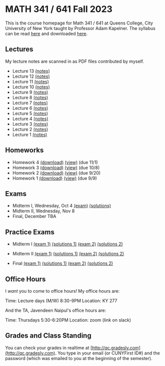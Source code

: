 # MATH 341 / 641 Fall 2023

This is the course homepage for Math 341 / 641 at Queens College, City University of New York taught by Professor Adam Kapelner. The syllabus can be read [here](https://github.com/kapelner/QC_MATH_341_Fall_2023/blob/main/syllabus/syllabus.pdf) and downloaded [here](https://raw.githubusercontent.com/kapelner/QC_MATH_341_Fall_2023/main/syllabus/syllabus.pdf).

## Lectures

My lecture notes are scanned in as PDF files contributed by myself.

<!--
* Lecture 23 [(notes)](https://github.com/kapelner/QC_MATH_341_Fall_2023/blob/main/lectures/lec23.pdf)
* Lecture 22 [(notes)](https://github.com/kapelner/QC_MATH_341_Fall_2023/blob/main/lectures/lec22.pdf)
* Lecture 21 [(notes)](https://github.com/kapelner/QC_MATH_341_Fall_2023/blob/main/lectures/lec21.pdf)
* Lecture 20 [(notes)](https://github.com/kapelner/QC_MATH_341_Fall_2023/blob/main/lectures/lec20.pdf)
* Lecture 19 [(notes)](https://github.com/kapelner/QC_MATH_341_Fall_2023/blob/main/lectures/lec19.pdf)
* Lecture 18 [(notes)](https://github.com/kapelner/QC_MATH_341_Fall_2023/blob/main/lectures/lec18.pdf)
* Lecture 17 [(notes)](https://github.com/kapelner/QC_MATH_341_Fall_2023/blob/main/lectures/lec17.pdf)
* Lecture 16 [(notes)](https://github.com/kapelner/QC_MATH_341_Fall_2023/blob/main/lectures/lec16.pdf)
* Lecture 15 [(notes)](https://github.com/kapelner/QC_MATH_341_Fall_2023/blob/main/lectures/lec15.pdf)
* Lecture 14 [(notes)](https://github.com/kapelner/QC_MATH_341_Fall_2023/blob/main/lectures/lec14.pdf)-->
* Lecture 13 [(notes)](https://github.com/kapelner/QC_MATH_341_Fall_2023/blob/main/lectures/lec13.pdf)
* Lecture 12 [(notes)](https://github.com/kapelner/QC_MATH_341_Fall_2023/blob/main/lectures/lec12.pdf)
* Lecture 11 [(notes)](https://github.com/kapelner/QC_MATH_341_Fall_2023/blob/main/lectures/lec11.pdf)
* Lecture 10 [(notes)](https://github.com/kapelner/QC_MATH_341_Fall_2023/blob/main/lectures/lec10.pdf)
* Lecture 9 [(notes)](https://github.com/kapelner/QC_MATH_341_Fall_2023/blob/main/lectures/lec09.pdf)
* Lecture 8 [(notes)](https://github.com/kapelner/QC_MATH_341_Fall_2023/blob/main/lectures/lec08.pdf)
* Lecture 7 [(notes)](https://github.com/kapelner/QC_MATH_341_Fall_2023/blob/main/lectures/lec07.pdf)
* Lecture 6 [(notes)](https://github.com/kapelner/QC_MATH_341_Fall_2023/blob/main/lectures/lec06.pdf)
* Lecture 5 [(notes)](https://github.com/kapelner/QC_MATH_341_Fall_2023/blob/main/lectures/lec05.pdf)
* Lecture 4 [(notes)](https://github.com/kapelner/QC_MATH_341_Fall_2023/blob/main/lectures/lec04.pdf)
* Lecture 3 [(notes)](https://github.com/kapelner/QC_MATH_341_Fall_2023/blob/main/lectures/lec03.pdf)
* Lecture 2 [(notes)](https://github.com/kapelner/QC_MATH_341_Fall_2023/blob/main/lectures/lec02.pdf)
* Lecture 1 [(notes)](https://github.com/kapelner/QC_MATH_341_Fall_2023/blob/main/lectures/lec01.pdf)


## Homeworks

<!--
* Homework 9 [(download)](https://github.com/kapelner/QC_MATH_341_Fall_2023/blob/main/homeworks/hw09/hw09.pdf?raw=true) [(view)](https://github.com/kapelner/QC_MATH_341_Fall_2023/blob/main/homeworks/hw09/hw09.pdf) (due 12/12)
* Homework 8 [(download)](https://github.com/kapelner/QC_MATH_341_Fall_2023/blob/main/homeworks/hw08/hw08.pdf?raw=true) [(view)](https://github.com/kapelner/QC_MATH_341_Fall_2023/blob/main/homeworks/hw08/hw08.pdf) (due 12/2)
* Homework 7 [(download)](https://github.com/kapelner/QC_MATH_341_Fall_2023/blob/main/homeworks/hw07/hw07.pdf?raw=true) [(view)](https://github.com/kapelner/QC_MATH_341_Fall_2023/blob/main/homeworks/hw07/hw07.pdf) (due 12/12)
* Homework 6 [(download)](https://github.com/kapelner/QC_MATH_341_Fall_2023/blob/main/homeworks/hw06/hw06.pdf?raw=true) [(view)](https://github.com/kapelner/QC_MATH_341_Fall_2023/blob/main/homeworks/hw06/hw06.pdf) (not formally due)
* Homework 5 [(download)](https://github.com/kapelner/QC_MATH_341_Fall_2023/blob/main/homeworks/hw05/hw05.pdf?raw=true) [(view)](https://github.com/kapelner/QC_MATH_341_Fall_2023/blob/main/homeworks/hw05/hw05.pdf) (due 12/1)-->
* Homework 4 [(download)](https://github.com/kapelner/QC_MATH_341_Fall_2023/blob/main/homeworks/hw04/hw04.pdf?raw=true) [(view)](https://github.com/kapelner/QC_MATH_341_Fall_2023/blob/main/homeworks/hw04/hw04.pdf) (due 11/1)
* Homework 3 [(download)](https://github.com/kapelner/QC_MATH_341_Fall_2023/blob/main/homeworks/hw03/hw03.pdf?raw=true) [(view)](https://github.com/kapelner/QC_MATH_341_Fall_2023/blob/main/homeworks/hw03/hw03.pdf) (due 10/8)
* Homework 2 [(download)](https://github.com/kapelner/QC_MATH_341_Fall_2023/blob/main/homeworks/hw02/hw02.pdf?raw=true) [(view)](https://github.com/kapelner/QC_MATH_341_Fall_2023/blob/main/homeworks/hw02/hw02.pdf) (due 9/20)
* Homework 1 [(download)](https://github.com/kapelner/QC_MATH_341_Fall_2023/blob/main/homeworks/hw01/hw01.pdf?raw=true) [(view)](https://github.com/kapelner/QC_MATH_341_Fall_2023/blob/main/homeworks/hw01/hw01.pdf) (due 9/9)


## Exams

* Midterm I, Wednesday, Oct 4 [(exam)](https://github.com/kapelner/QC_MATH_341_Fall_2023/blob/main/exams/midterm1/midterm1.pdf) [(solutions)](https://github.com/kapelner/QC_MATH_341_Fall_2023/blob/main/exams/midterm1/midterm1_solutions.pdf)
* Midterm II, Wednesday, Nov 8
* Final, December TBA

## Practice Exams

* Midterm I [(exam 1)](https://github.com/kapelner/QC_Math_369_Fall_2020/blob/master/exams/midterm1/midterm1.pdf) [(solutions 1)](https://github.com/kapelner/QC_Math_369_Fall_2020/blob/master/exams/midterm1/midterm1_solutions.pdf) [(exam 2)](https://github.com/kapelner/QC_Math_369_Fall_2021/blob/master/exams/midterm1/midterm1.pdf) [(solutions 2)](https://github.com/kapelner/QC_Math_369_Fall_2021/blob/master/exams/midterm1/midterm1_solutions.pdf)

* Midterm II [(exam 1)](https://github.com/kapelner/QC_Math_369_Fall_2020/blob/master/exams/midterm2/midterm2.pdf) [(solutions 1)](https://github.com/kapelner/QC_Math_369_Fall_2020/blob/master/exams/midterm2/midterm2_solutions.pdf) [(exam 2)](https://github.com/kapelner/QC_Math_369_Fall_2021/blob/master/exams/midterm2/midterm2.pdf) [(solutions 2)](https://github.com/kapelner/QC_Math_369_Fall_2021/blob/master/exams/midterm2/midterm2_solutions.pdf) 

* Final [(exam 1)](https://github.com/kapelner/QC_Math_369_Fall_2020/blob/master/exams/final/final.pdf) [(solutions 1)](https://github.com/kapelner/QC_Math_369_Fall_2020/blob/master/exams/final/final_solutions.pdf) [(exam 2)](https://github.com/kapelner/QC_Math_369_Fall_2021/blob/master/exams/final/final.pdf) [(solutions 2)](https://github.com/kapelner/QC_Math_369_Fall_2021/blob/master/exams/final/final_solutions.pdf)

## Office Hours

I *want* you to come to office hours! My office hours are:

Time: Lecture days (M/W) 8:30-9PM
Location: KY 277

And the TA, Javendeen Naipul's office hours are:

Time: Thursdays 5:30-6:20PM
Location: zoom (link on slack)


## Grades and Class Standing

You can check your grades in realtime at [http://qc.gradesly.com](http://qc.gradesly.com). You type in your email (or CUNYFirst ID#) and the password (which was emailed to you at the beginning of the semester).
